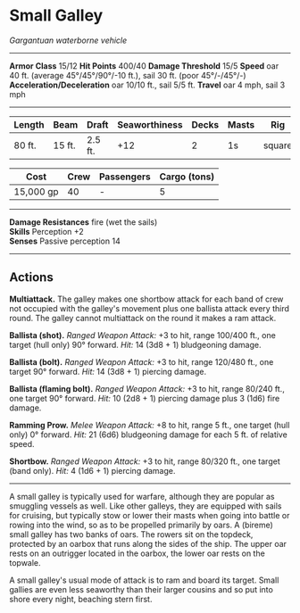 # Small Galley

_Gargantuan waterborne vehicle_

---

**Armor Class** 15/12
**Hit Points** 400/40
**Damage Threshold** 15/5
**Speed** oar 40 ft. (average 45°/45°/90°/-10 ft.), sail 30 ft. (poor 45°/-/45°/-)
**Acceleration/Deceleration** oar 10/10 ft., sail 5/5 ft.
**Travel** oar 4 mph, sail 3 mph

--- 

|  Length  |  Beam  |  Draft  | Seaworthiness | Decks | Masts |      Rig     |
| -------- | ------ | ------- | ------------- | ----- | ----- | ------------ |
|   80 ft. | 15 ft. | 2.5 ft. |           +12 |     2 |    1s | square       |

|    Cost   | Crew | Passengers | Cargo (tons) |
| --------- | ---- | ---------- | ------------ |
| 15,000 gp |   40 |          - |            5 |

---

**Damage Resistances** fire (wet the sails)  
**Skills** Perception +2  
**Senses** Passive perception 14

---

## Actions

**Multiattack.** The galley makes one shortbow attack for each band of crew not occupied with the galley's movement plus one ballista attack every third round. The galley cannot multiattack on the round it makes a ram attack. 

**Ballista (shot).** _Ranged Weapon Attack:_ +3 to hit, range 100/400 ft., one target (hull only) 90° forward. _Hit:_ 14 (3d8 + 1) bludgeoning damage.

**Ballista (bolt).** _Ranged Weapon Attack:_ +3 to hit, range 120/480 ft., one target 90° forward. _Hit:_ 14 (3d8 + 1) piercing damage.

**Ballista (flaming bolt).** _Ranged Weapon Attack:_ +3 to hit, range 80/240 ft., one target 90° forward. _Hit:_ 10 (2d8 + 1) piercing damage plus 3 (1d6) fire damage.

**Ramming Prow.** _Melee Weapon Attack:_ +8 to hit, range 5 ft., one target (hull only) 0° forward. _Hit:_ 21 (6d6) bludgeoning damage for each 5 ft. of relative speed.

**Shortbow.** _Ranged Weapon Attack:_ +3 to hit, range 80/320 ft., one target (band only). _Hit:_ 4 (1d6 + 1) piercing damage.

---

A small galley is typically used for warfare, although they are popular as smuggling vessels as well. Like other galleys, they are equipped with sails for cruising, but typically stow or lower their masts when going into battle or rowing into the wind, so as to be propelled primarily by oars. A (bireme) small galley has two banks of oars. The rowers sit on the topdeck, protected by an oarbox that runs along the sides of the ship. The upper oar rests on an outrigger located in the oarbox, the lower oar rests on the topwale. 

A small galley's usual mode of attack is to ram and board its target. Small gallies are even less seaworthy than their larger cousins and so put into shore every night, beaching stern first.
